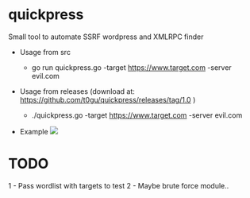 # quickpress
Small tool to automate SSRF wordpress and XMLRPC finder




* Usage from src
  * go run quickpress.go -target https://www.target.com -server evil.com
* Usage from releases (download at: https://github.com/t0gu/quickpress/releases/tag/1.0 )
  * ./quickpress.go -target https://www.target.com -server evil.com
  
* Example
  ![](https://raw.githubusercontent.com/t0gu/quickpress/master/qf.gif)


# TODO
1 - Pass wordlist with targets to test
2 - Maybe brute force module.. 
